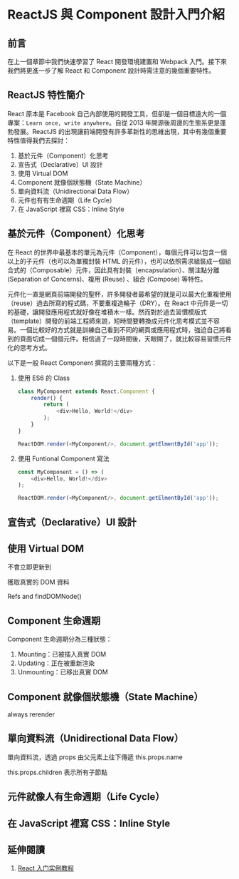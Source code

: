# ReactJS 與 Component 設計入門介紹

## 前言
在上一個章節中我們快速學習了 React 開發環境建置和 Webpack 入門。接下來我們將更進一步了解 React 和 Component 設計時需注意的幾個重要特性。

## ReactJS 特性簡介
React 原本是 Facebook 自己內部使用的開發工具，但卻是一個目標遠大的一個專案：`Learn once, write anywhere`。自從 2013 年開源後周邊的生態系更是蓬勃發展。ReactJS 的出現讓前端開發有許多革新性的思維出現，其中有幾個重要特性值得我們去探討：

1. 基於元件（Component）化思考
2. 宣告式（Declarative）UI 設計
3. 使用 Virtual DOM
4. Component 就像個狀態機（State Machine）
5. 單向資料流（Unidirectional Data Flow）
6. 元件也有有生命週期（Life Cycle）
7. 在 JavaScript 裡寫 CSS：Inline Style 

## 基於元件（Component）化思考
在 React 的世界中最基本的單元為元件（Component），每個元件可以包含一個以上的子元件（也可以為單獨封裝 HTML 的元件），也可以依照需求組裝成一個組合式的（Composable）元件，因此具有封裝（encapsulation）、關注點分離 (Separation of Concerns)、複用 (Reuse) 、組合 (Compose) 等特性。

元件化一直是網頁前端開發的聖杯，許多開發者最希望的就是可以最大化重複使用（reuse）過去所寫的程式碼，不要重複造輪子（DRY）。在 React 中元件是一切的基礎，讓開發應用程式就好像在堆積木一樣。然而對於過去習慣模版式（template）開發的前端工程師來說，短時間要轉換成元件化思考模式並不容易。一個比較好的方式就是訓練自己看到不同的網頁或應用程式時，強迫自己將看到的頁面切成一個個元件。相信過了一段時間後，天眼開了，就比較容易習慣元件化的思考方式。

以下是一般 React Component 撰寫的主要兩種方式：

1. 使用 ES6 的 Class

	```javascript
	class MyComponent extends React.Component {
		render() {
			return (
				<div>Hello, World!</div>
			);
		}
	}

	ReactDOM.render(<MyComponent/>, document.getElmentById('app'));
	```

2. 使用 Funtional Component 寫法

	```javascript
	const MyComponent = () => (
		<div>Hello, World!</div>
	);

	ReactDOM.render(<MyComponent/>, document.getElmentById('app'));
	```

## 宣告式（Declarative）UI 設計

## 使用 Virtual DOM
不會立即更新到

獲取真實的 DOM 資料

Refs and findDOMNode()

## Component 生命週期

Component 生命週期分為三種狀態：

1. Mounting：已被插入真實 DOM
2. Updating：正在被重新渲染
3. Unmounting：已移出真實 DOM

## Component 就像個狀態機（State Machine）
always rerender

## 單向資料流（Unidirectional Data Flow）
單向資料流，透過 props 由父元素上往下傳遞
this.props.name

this.props.children 表示所有子節點


## 元件就像人有生命週期（Life Cycle）

## 在 JavaScript 裡寫 CSS：Inline Style

## 延伸閱讀
1. [React 入门实例教程](http://www.ruanyifeng.com/blog/2015/03/react.html)
